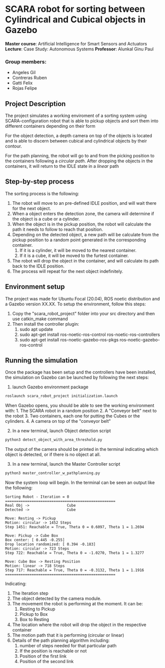 # SCARA robot for sorting between Cylindrical and Cubical objects in Gazebo

**Master course**: Artificial Intelligence for Smart Sensors and Actuators
**Lecture**: Case Study: Autonomous Systems
**Professor**: Alunkal Ginu Paul

### Group members:
- Angeles Gil
- Contreras Ruben
- Gatti Felix
- Rojas Felipe

## Project Description

The project simulates a working enviroment of a sorting system using SCARA-configuration robot that is able to pickup objects and sort them into different containers depending on their form

For the object detection, a depth camera on top of the objects is located and is able to discern between cubical and cylindrical objects by their contour.

For the path planning, the robot will go to and from the picking position to the containers following a *circular path*. After dropping the objects in the containers, it will return to the IDLE state in a *linear* path

## Step-by-step process

The sorting process is the following:
1. The robot will move to an pre-defined IDLE position, and will wait there for the next object.
2. When a object enters the detection zone, the camera will determine if the object is a cube or a cylinder.
3. When the object is in the pickup position, the robot will calculate the path it needs to follow to reach that position.
4. Depending on the detected object, a new path will be calculate from the pickup position to a random point generated in the corresponding container.
	1. If it is a cylinder, it will be moved to the nearest container.
	2. If it is a cube, it will be moved to the furtest container.
5. The robot will drop the object in the container, and will calculate its path back to the IDLE position.
6. The process will repeat for the next object indefinitely.

## Environment setup

The project was made for Ubuntu Focal (20.04), ROS noetic distribution and a Gazebo version XX.XX.
To setup the environment, follow this steps:


1. Copy the "scara_robot_project" folder into your src directory and then use catkin_make command
2. Then install the controller plugin:
	1. sudo apt update
	2. sudo apt-get install ros-noetic-ros-control ros-noetic-ros-controllers
	3. sudo apt-get install ros-noetic-gazebo-ros-pkgs ros-noetic-gazebo-ros-control

## Running the simulation

Once the package has been setup and the controllers have been installed, the simulation on Gazebo can be launched by following the next steps:

1. launch Gazebo environment package
```python
roslaunch scara_robot_project initialization.launch
```
When Gazebo opens, you should be able to see the working environment with:
	1. The SCARA robot in a random position
	2. A "Conveyor belt" next to the robot
	3. Two containers, each one for putting the Cubes or the cylinders.
	4. A camera on top of the "conveyor belt"

2. In a new terminal, launch Object detection script
```python
python3 detect_object_with_area_threshold.py
```
The output of the camera should be printed in the terminal indicating which object is detected, or if there is no object at all.

3. In a new terminal, launch the Master Controller script
```python
python3 master_controller_w_pathplanning.py
```
Now the system loop will begin. In the terminal can be seen an output like the following:
```
Sorting Robot - Iteration = 0
==================================================
Real Obj ->                 Cube
Detected ->                 Cube

Move: Resting -> Pickup
Motion: circular -> 1452 Steps
Step 1451: Reachable = True, Theta 0 = 0.6097, Theta 1 = 1.2694

Move: Pickup -> Cube Box
Box center: [ 0.445 -0.255]
Drop location randomized: [ 0.394 -0.183]
Motion: circular -> 723 Steps
Step 722: Reachable = True, Theta 0 = -1.0270, Theta 1 = 1.3277

Move: Cube Box -> Resting Position
Motion: linear -> 718 Steps
Step 717: Reachable = True, Theta 0 = -0.3132, Theta 1 = 1.1916
==================================================
```

Indicating:
1. The Iteration step
2. The object detected by the camera module.
3. The movement the robot is performing at the moment. It can be:
	1. Resting to Pickup
	2. Pickup to Box
	3. Box to Resting
4. The location where the robot will drop the object in the respective container
5. The motion path that it is performing (circular or linear) 
6. Details of the path planning algorithm including:
	1. number of steps needed for that particular path
	2. If the position is reachable or not
	3. Position of the first link
	4. Position of the second link

